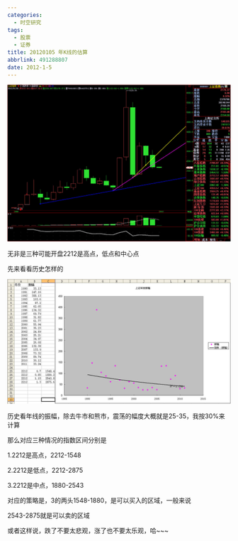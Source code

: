 ```yaml
---
categories:
  - 时空研究
tags:
  - 股票
  - 证券
title: 20120105 年K线的估算
abbrlink: 491288807
date: 2012-1-5
---
```

![20120105-0](/images/20120105-0.jpeg)

无非是三种可能开盘2212是高点，低点和中心点

先来看看历史怎样的

![20120105-1](/images/20120105-1.jpeg)

历史看年线的振幅，除去牛市和熊市，震荡的幅度大概就是25-35，我按30%来计算

那么对应三种情况的指数区间分别是

1.2212是高点，2212-1548

2.2212是低点，2212-2875

3.2212是中点，1880-2543

对应的策略是，3的两头1548-1880，是可以买入的区域，一般来说

2543-2875就是可以卖的区域

或者这样说，跌了不要太悲观，涨了也不要太乐观，哈~~~